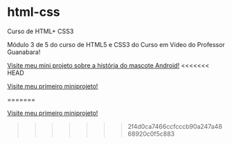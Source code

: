 # html-css
 Curso de HTML+ CSS3
 
 Módulo 3 de 5 do curso de HTML5 e CSS3 do Curso em Vídeo do Professor Guanabara!

 <a href ="https://antoniowelton.github.io/projeto-android/2-exercicios/desafios/desafio-10-android/android.html" target="_blank"> Visite meu mini projeto sobre a história do mascote Android!</a>
<<<<<<< HEAD

 <a href="https://antoniowelton.github.io/html-css/2-exercicios/desafios/desafio-002/index.html" target="_blank">Visite meu primeiro miniprojeto!</a>

 

=======

 <a href="https://antoniowelton.github.io/html-css/2-exercicios/desafios/desafio-002/index.html" target="_blank">Visite meu primeiro miniprojeto!</a>
>>>>>>> 2f4d0ca7466ccfcccb90a247a4868920c0f5c883

